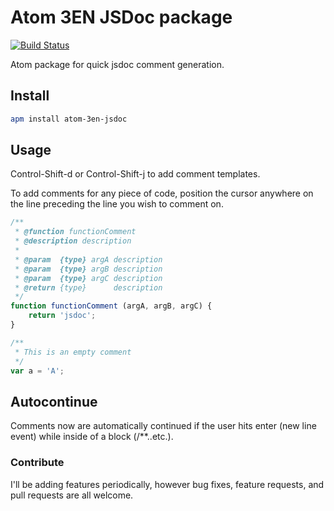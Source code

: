 # Atom 3EN JSDoc package

[![Build Status](https://travis-ci.com/3EN-Cloud/atom-3en-jsdoc.svg?branch=master)](https://travis-ci.com/3EN-Cloud/atom-3en-jsdoc)

Atom package for quick jsdoc comment generation.

## Install

```bash
apm install atom-3en-jsdoc
```

## Usage

Control-Shift-d or Control-Shift-j to add comment templates.

To add comments for any piece of code, position the cursor anywhere on the line preceding the line you wish to comment on.
```javascript
/**
 * @function functionComment
 * @description description
 *  
 * @param  {type} argA description
 * @param  {type} argB description
 * @param  {type} argC description
 * @return {type}      description
 */
function functionComment (argA, argB, argC) {
    return 'jsdoc';
}
```

```javascript
/**
 * This is an empty comment
 */
var a = 'A';
```

## Autocontinue

Comments now are automatically continued if the user hits enter (new line event) while inside of a block (/**..etc.).

### Contribute
I'll be adding features periodically, however bug fixes, feature requests, and pull requests are all welcome.
